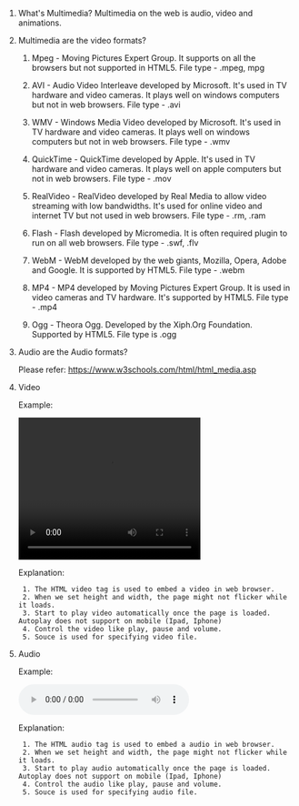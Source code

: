 1. What's Multimedia?
    Multimedia on the web is audio, video and animations.

2. Multimedia are the video formats?

   1. Mpeg - Moving Pictures Expert Group. It supports on all the browsers but not supported in HTML5. File type - .mpeg, mpg
   
   2. AVI  - Audio Video Interleave developed by Microsoft. It's used in TV hardware and video cameras. 
   It plays well on windows computers but not in web browsers. File type - .avi
   
   3. WMV - Windows Media Video developed by Microsoft. It's used in TV hardware and video cameras. 
   It plays well on windows computers but not in web browsers. File type - .wmv
   
   4. QuickTime - QuickTime developed by Apple. It's used in TV hardware and video cameras. 
   It plays well on apple computers but not in web browsers. File type - .mov
   
   5. RealVideo - RealVideo developed by Real Media to allow video streaming with low bandwidths. 
   It's used for online video and internet TV but not used in web browsers. File type - .rm, .ram
      
   6. Flash - Flash developed by Micromedia. It is often required plugin to run on all web browsers. File type - .swf, .flv
   
   7. WebM - WebM developed by the web giants, Mozilla, Opera, Adobe and Google. It is supported by HTML5. File type - .webm
   
   8. MP4 - MP4 developed by Moving Pictures Expert Group. It is used in video cameras and TV hardware. It's supported by HTML5. 
   File type - .mp4
   
   9. Ogg - Theora Ogg. Developed by the Xiph.Org Foundation. Supported by HTML5. File type is .ogg
   
   
3. Audio are the Audio formats?
   
     Please refer: https://www.w3schools.com/html/html_media.asp
   
4. Video
   
      Example: 
      
      <video width="320" height="250" autoplay controls>
        <source src="myvideo.mp4" type="video/mp4">
        Your browser does not support the video tag.
      </video>
      
      Explanation: 
      
        1. The HTML video tag is used to embed a video in web browser.
        2. When we set height and width, the page might not flicker while it loads.
        3. Start to play video automatically once the page is loaded. Autoplay does not support on mobile (Ipad, Iphone)
        4. Control the video like play, pause and volume.
        5. Souce is used for specifying video file.
        
5. Audio
      
      Example: 
      
      <audio width="320" height="250" autoplay controls>
        <source src="song.mp4" type="audio/mp4">
        Your browser does not support the audio tag.
      </audio>
      
      Explanation: 
      
        1. The HTML audio tag is used to embed a audio in web browser.
        2. When we set height and width, the page might not flicker while it loads.
        3. Start to play audio automatically once the page is loaded. Autoplay does not support on mobile (Ipad, Iphone)
        4. Control the audio like play, pause and volume.
        5. Souce is used for specifying audio file.
        
     
      
   
   
   
    
